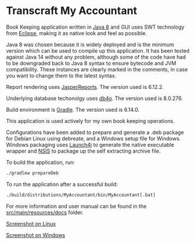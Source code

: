 Transcraft My Accountant 
========================

Book Keeping application written in [Java 8](https://www.oracle.com/java/technologies/javase-downloads.html) and GUI uses SWT technology from [Eclipse](https://www.eclipse.org/downloads/), making it as native look and feel as possible.

Java 8 was chosen because it is widely deployed and is the minimum version which can be used to compile up this application. It has been tested against Java 14 without any problem, although some of the code have had to be downgraded back to Java 8 syntax to ensure bytecode and JVM compatibility. These instances are clearly marked in the comments, in case you want to change them to the latest syntax.

Report rendering uses [JasperReports](https://github.com/TIBCOSoftware/jasperreports). The version used is 6.12.2.

Underlying database techonolgy uses [db4o](http://supportservices.actian.com/versant/default.html). The version used is 8.0.276.

Build environment is [Gradle](https://gradle.org/). The version used is 6.14.0.

This application is used actively for my own book keeping operations.

Configurations have been added to prepare and generate a .deb package for Debian Linux using debreate, and a Windows setup file for Windows. Windows packaging uses [Launch4j](http://launch4j.sourceforge.net/) to generate the native executable wrapper and [NSIS](https://nsis.sourceforge.io/Download) to package up the self extracting archive file.

To build the application, run:

```sh
./gradlew prepareDeb
```

To run the application after a successful build:

```sh
./build/distributions/MyAccountant/bin/MyAccountant[.bat]
```

For more information and user manual can be found in the [src/main/resources/docs](/src/main/resources/docs/index.html) folder.

[Screenshot on Linux](/images/myaccountant-linux.jpg)

[Screenshot on Windows](/images/myaccountant-win.jpg)

